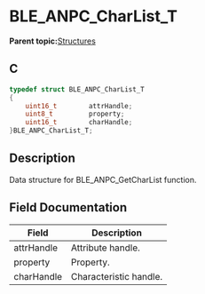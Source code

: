 # BLE\_ANPC\_CharList\_T

**Parent topic:**[Structures](GUID-EEC87BE4-9397-4DE3-B2A3-A61C788AA4DE.md)

## C

```c
typedef struct BLE_ANPC_CharList_T
{
    uint16_t   		attrHandle;
    uint8_t    		property;
    uint16_t   		charHandle;
}BLE_ANPC_CharList_T;
```

## Description

Data structure for BLE\_ANPC\_GetCharList function.

## Field Documentation

|Field|Description|
|-----|-----------|
|attrHandle|Attribute handle.|
|property|Property.|
|charHandle|Characteristic handle.|

